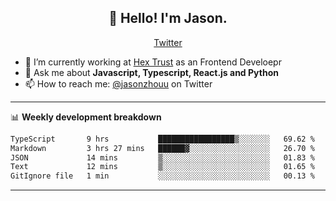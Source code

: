 <h2 align="center">👋 Hello! I'm Jason.</h2>
<p align="center">
  <a href="https://twitter.com/jasonzhouu">Twitter</a>
</p>


- 🔭 I’m currently working at [Hex Trust](https://hextrust.com/) as an Frontend Develoepr
- 💬 Ask me about **Javascript, Typescript, React.js and Python**
- 📫 How to reach me: [@jasonzhouu](https://twitter.com/jasonzhouu) on Twitter

-------

📊 **Weekly development breakdown**
<!--START_SECTION:waka-->

```txt
TypeScript       9 hrs           █████████████████▒░░░░░░░   69.62 %
Markdown         3 hrs 27 mins   ██████▓░░░░░░░░░░░░░░░░░░   26.70 %
JSON             14 mins         ▒░░░░░░░░░░░░░░░░░░░░░░░░   01.83 %
Text             12 mins         ▒░░░░░░░░░░░░░░░░░░░░░░░░   01.65 %
GitIgnore file   1 min           ░░░░░░░░░░░░░░░░░░░░░░░░░   00.13 %
```

<!--END_SECTION:waka-->

-------
